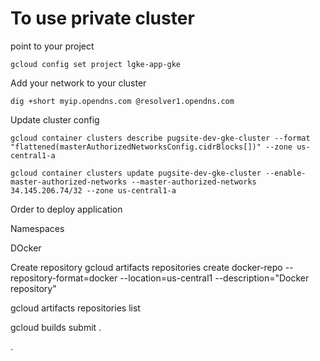 # To use private cluster



point to your project
```
gcloud config set project lgke-app-gke
````
Add your network to your cluster
```
dig +short myip.opendns.com @resolver1.opendns.com
```
Update cluster config
```
gcloud container clusters describe pugsite-dev-gke-cluster --format "flattened(masterAuthorizedNetworksConfig.cidrBlocks[])" --zone us-central1-a

gcloud container clusters update pugsite-dev-gke-cluster --enable-master-authorized-networks --master-authorized-networks 34.145.206.74/32 --zone us-central1-a
```

Order to deploy application

Namespaces

DOcker

Create repository
gcloud artifacts repositories create docker-repo --repository-format=docker --location=us-central1 --description="Docker repository"

gcloud artifacts repositories list

gcloud builds submit .

.